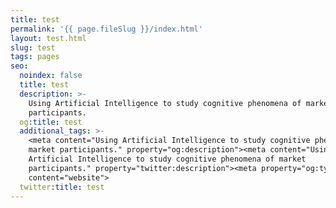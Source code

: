 ```yaml
---
title: test
permalink: '{{ page.fileSlug }}/index.html'
layout: test.html
slug: test
tags: pages
seo:
  noindex: false
  title: test
  description: >-
    Using Artificial Intelligence to study cognitive phenomena of market
    participants.
  og:title: test
  additional_tags: >-
    <meta content="Using Artificial Intelligence to study cognitive phenomena of
    market participants." property="og:description"><meta content="Using
    Artificial Intelligence to study cognitive phenomena of market
    participants." property="twitter:description"><meta property="og:type"
    content="website">
  twitter:title: test
---
```



